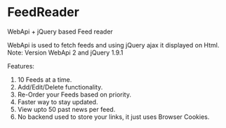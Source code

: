 # FeedReader
WebApi + jQuery based Feed reader

WebApi is used to fetch feeds and using jQuery ajax it displayed on Html.
Note: Version
WebApi 2 and jQuery 1.9.1

Features:

1)	10 Feeds at a time.
2)	Add/Edit/Delete functionality.
3)	Re-Order your Feeds based on priority.
4)	Faster way to stay updated.
5)	View upto 50 past news per feed.
6)	No backend used to store your links, it just uses Browser Cookies.
